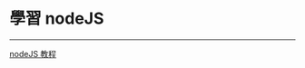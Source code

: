 # 學習 nodeJS

---

[nodeJS 教程](https://www.bilibili.com/video/BV1gM411W7ex/?vd_source=aff2c79bf7cf75bc493437621849a68d 'nodeJS 教程')
